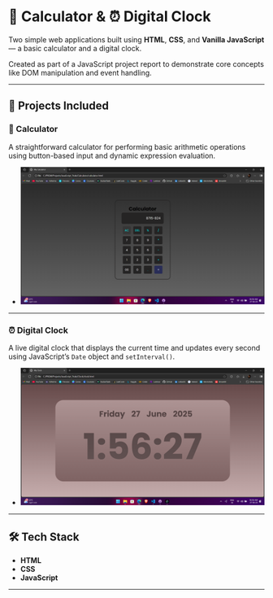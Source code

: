 # 🧮 Calculator & ⏰ Digital Clock

Two simple web applications built using **HTML**, **CSS**, and **Vanilla JavaScript** — a basic calculator and a digital clock.

Created as part of a JavaScript project report to demonstrate core concepts like DOM manipulation and event handling.

---

## 📁 Projects Included

### 🧮 Calculator

A straightforward calculator for performing basic arithmetic operations using button-based input and dynamic expression evaluation.

- ![Calculator Screenshot](images/Calculator_App.png)

---

### ⏰ Digital Clock

A live digital clock that displays the current time and updates every second using JavaScript’s `Date` object and `setInterval()`.

- ![Digital Clock Screenshot](images/Clock_App.png)

---

## 🛠 Tech Stack

- **HTML**
- **CSS**
- **JavaScript**

---
